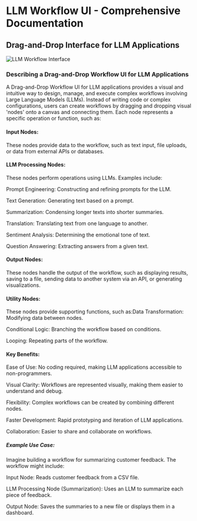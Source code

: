 # LLM Workflow UI - Comprehensive Documentation
## Drag-and-Drop Interface for LLM Applications

![LLM Workflow Interface](https://images.unsplash.com/photo-1607799279861-4dd421887fb3?auto=format&fit=crop&q=80)

### Describing a Drag-and-Drop Workflow UI for LLM Applications

A Drag-and-Drop Workflow UI for LLM applications provides a visual and intuitive way to design, manage, and execute complex workflows involving Large Language Models (LLMs). Instead of writing code or complex configurations, users can create workflows by dragging and dropping visual 'nodes' onto a canvas and connecting them. Each node represents a specific operation or function, such as:

#### Input Nodes: 
These nodes provide data to the workflow, such as text input, file uploads, or data from external APIs or databases.
#### LLM Processing Nodes:
These nodes perform operations using LLMs. Examples include:

Prompt Engineering: Constructing and refining prompts for the LLM.

Text Generation: Generating text based on a prompt.

Summarization: Condensing longer texts into shorter summaries.

Translation: Translating text from one language to another.

Sentiment Analysis: Determining the emotional tone of text.

Question Answering: Extracting answers from a given text.


#### Output Nodes: 
These nodes handle the output of the workflow, such as displaying results, saving to a file, sending data to another system via an API, or generating visualizations.

#### Utility Nodes: 
These nodes provide supporting functions, such as:Data Transformation: Modifying data between nodes.

Conditional Logic: Branching the workflow based on conditions.

Looping: Repeating parts of the workflow.

#### Key Benefits:
Ease of Use: No coding required, making LLM applications accessible to non-programmers.

Visual Clarity: Workflows are represented visually, making them easier to understand and debug.

Flexibility: Complex workflows can be created by combining different nodes.

Faster Development: Rapid prototyping and iteration of LLM applications.

Collaboration: Easier to share and collaborate on workflows.

##### Example Use Case:
Imagine building a workflow for summarizing customer feedback. The workflow might include:

Input Node: Reads customer feedback from a CSV file.

LLM Processing Node (Summarization): Uses an LLM to summarize each piece of feedback.

Output Node: Saves the summaries to a new file or displays them in a dashboard.


